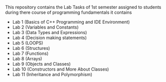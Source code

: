 This repository contains the Lab Tasks of 1st semester assigned to students during there course of programming fundamentals it contains

* Lab 1 (Basics of C++ Programming and IDE Environment)
* Lab 2 (Variables and Constants)
* Lab 3 (Data Types and Expressions)
* Lab 4 (Decision making statements)
* Lab 5 (LOOPS)
* Lab 6 (Structures)
* Lab 7 (Functions)
* Lab 8 (Arrays)
* Lab 9 (Objects and Classes)
* Lab 10 (Constructors and More About Classes)
* Lab 11 (Inheritance and Polymorphism)

